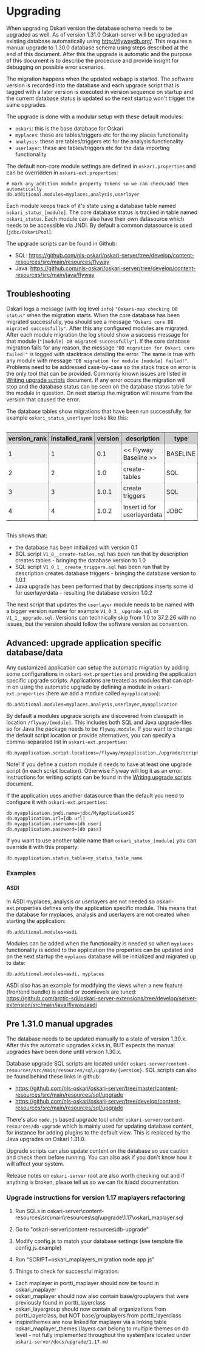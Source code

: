 # Upgrading

When upgrading Oskari version the database schema needs to be upgraded as well. As of version 1.31.0 Oskari-server 
will be upgraded an existing database automatically using http://flywaydb.org/. This requires a manual upgrade to
 1.30.0 database schema using steps described at the end of this document. After this the upgrade is automatic and
 the purpose of this document is to describe the procedure and provide insight for debugging on possible error scenarios.

The migration happens when the updated webapp is started. The software version is recorded into the database and each
 upgrade script that is tagged with a later version is executed in version sequence on startup and the current
  database status is updated so the next startup won't trigger the same upgrades.

The upgrade is done with a modular setup with these default modules:   
 - `oskari`: this is the base database for Oskari
 - `myplaces`: these are tables/triggers etc for the my places functionality
 - `analysis`: these are tables/triggers etc for the analysis functionality
 - `userlayer`: these are tables/triggers etc for the data importing functionality
 
The default non-core module settings are defined in `oskari.properties` and can be overridden in `oskari-ext.properties`:

    # mark any addition module property tokens so we can check/add them automatically
    db.additional.modules=myplaces,analysis,userlayer

Each module keeps track of it's state using a database table named `oskari_status_[module]`. The core database status is tracked 
in table named `oskari_status`. Each module can also have their own datasource which needs to be accessible via JNDI. By default 
a common datasource is used (`jdbc/OskariPool`).

The upgrade scripts can be found in Github:
 - SQL: https://github.com/nls-oskari/oskari-server/tree/develop/content-resources/src/main/resources/flyway
 - Java: https://github.com/nls-oskari/oskari-server/tree/develop/content-resources/src/main/java/flyway

## Troubleshooting

Oskari logs a message (with log level `info`) `"Oskari-map checking DB status"` when the migration starts. When the core
 database has been migrated successfully, you should see a message `"Oskari core DB migrated successfully"`. After this 
 any configured modules are migrated. After each module migration the log should show a success message for that module 
 (`"[module] DB migrated successfully"`). If the core database migration fails for any reason, the message 
 `"DB migration for Oskari core failed!"` is logged with stacktrace detailing the error. The same is true with any module
 with message `"DB migration for module [module] failed!"`. Problems need to be addressed case-by-case so the stack trace 
 on error is the only tool that can be provided. Commonly known issues are listed in [Writing upgrade scripts](upgrade_scripts) document. 
 If any error occurs the migration will stop and the database status can be seen on the database status table for the module in question.
  On next startup the migration will resume from the version that caused the error.

The database tables show migrations that have been run successfully, for example `oskari_status_userlayer` looks like this:

<style>
  .tableWrapper {
    overflow: auto;
  }  
  .dbtable th {
    background: #CCC;
  }
  .dbtable th, .dbtable td {
    padding : 5px;
    border-right : 1px dotted black;
  }
  .dbtable tr:nth-child(even) {
    background: #f5f5f5;
  }
  .dbtable tr:nth-child(odd) {
    background: #FFF;
  }
</style>

<div class="tableWrapper">
    <table class="dbtable">
      <tr>
        <th>version_rank</th>
        <th>installed_rank</th>
        <th>version</th>
        <th>description</th>
        <th>type</th>
        <th>script</th>
        <th>checksum</th>
        <th>installed_by</th>
        <th>installed_on</th>
        <th>execution_time</th>
        <th>success</th>
      </tr>
      <tr class="ReportDetailsEvenDataRow">
        <td>1</td>
        <td>1</td>
        <td>0.1</td>
        <td>&lt;&lt; Flyway Baseline &gt;&gt;</td>
        <td>BASELINE</td>
        <td>&lt;&lt; Flyway Baseline &gt;&gt;</td>
        <td> </td>
        <td>postgres</td>
        <td>2015-06-25 15:25:05.949</td>
        <td>0</td>
        <td>t</td>
      </tr>
      <tr class="ReportDetailsOddDataRow">
        <td>2</td>
        <td>2</td>
        <td>1.0</td>
        <td>create-tables</td>
        <td>SQL</td>
        <td>V1_0\__create-tables.sql</td>
        <td>1112871463</td>
        <td>postgres</td>
        <td>2015-06-25 16:29:18.299</td>
        <td>40</td>
        <td>t</td>
      </tr>
      <tr class="ReportDetailsEvenDataRow">
        <td>3</td>
        <td>3</td>
        <td>1.0.1</td>
        <td>create triggers</td>
        <td>SQL</td>
        <td>V1_0_1\__create_triggers.sql</td>
        <td>668818731</td>
        <td>postgres</td>
        <td>2015-06-25 16:29:18.354</td>
        <td>26</td>
        <td>t</td>
      </tr>
      <tr class="ReportDetailsOddDataRow">
        <td>4</td>
        <td>4</td>
        <td>1.0.2</td>
        <td>Insert id for userlayerdata</td>
        <td>JDBC</td>
        <td>flyway.userlayer.V1_0_2\__Insert_id_for_userlayerdata</td>
        <td> </td>
        <td>postgres</td>
        <td>2015-06-25 16:53:00.717</td>
        <td>4</td>
        <td>t</td>
      </tr>
    </table>
</div>

This shows that:
 - the database has been initialized with version 0.1
 - SQL script `V1_0__create-tables.sql` has been run that by description creates tables - bringing the database version to 1.0
 - SQL script `V1_0_1__create_triggers.sql` has been run that by description creates database triggers - bringing the database version to 1.0.1
 - Java upgrade has been performed that by descriptions inserts some id for userlayerdata - resulting the database version 1.0.2

The next script that updates the `userlayer` module needs to be named with a bigger version number for example `V1_0_3__upgrade.sql` or `V1_1__upgrade.sql`.
Versions can technically skip from 1.0 to 37.2.26 with no issues, but the version should follow the software version as convention.

## Advanced: upgrade application specific database/data

Any customized application can setup the automatic migration by adding some configurations in `oskari-ext.properties` and 
providing the application specific upgrade scripts. Applications are treated as modules that can opt-in on using the
 automatic upgrade by defining a module in `oskari-ext.properties` (here we add a module called `myapplication`):

    db.additional.modules=myplaces,analysis,userlayer,myapplication
    
By default a modules upgrade scripts are discovered from classpath in location `/flyway/[module]`. This includes both SQL 
and Java upgrade-files so for Java the package needs to be `flyway.module`. If you want to change the default script location or 
provide alternatives, you can specify a comma-separated list in `oskari-ext.properties`:

    db.myapplication.script.locations=/flyway/myapplication,/upgrade/scripts/in/here/also

Note! If you define a custom module it needs to have at least one upgrade script (in each script location). 
Otherwise Flyway will log it as an error. Instructions for writing scripts can be found in the
 [Writing upgrade scripts](upgrade_scripts) document.

If the application uses another datasource than the default you need to configure it with `oskari-ext.properties`:

    db.myapplication.jndi.name=jdbc/MyApplicationDS
    db.myapplication.url=[db url]
    db.myapplication.username=[db user]
    db.myapplication.password=[db pass]
    
If you want to use another table name than `oskari_status_[module]` you can override it with this property:

    db.myapplication.status_table=my_status_table_name


### Examples

#### ASDI
 
In ASDI myplaces, analysis or userlayers are not needed so oskari-ext.properties defines only the application specific module.
This means that the database for myplaces, analysis and userlayers are not created when starting the application:

    db.additional.modules=asdi
    
Modules can be added when the functionality is needed so when `myplaces` functionality is added to the application the
 properties can be updated and on the next startup the `myplaces` database will be initialized and migrated up to date:
    
    db.additional.modules=asdi, myplaces

ASDI also has an example for modifying the views when a new feature (frontend bundle) is added or zoomlevels are tuned: 
https://github.com/arctic-sdi/oskari-server-extensions/tree/develop/server-extension/src/main/java/flyway/asdi

## Pre 1.31.0 manual upgrades 

The database needs to be updated manually to a state of version 1.30.x. After this the automatic upgrades kicks in,
 BUT expects the manual upgrades have been done until version 1.30.x. 

Database upgrade SQL scripts are located under `oskari-server/content-resources/src/main/resources/sql/upgrade/{version}`. SQL scripts can also be found behind these links in github:
- https://github.com/nls-oskari/oskari-server/tree/master/content-resources/src/main/resources/sql/upgrade
- https://github.com/nls-oskari/oskari-server/tree/develop/content-resources/src/main/resources/sql/upgrade

There's also `node.js` based upgrade tool under `oskari-server/content-resources/db-upgrade` which is mainly used for updating database content, for instance for adding plugins to the default view.
This is replaced by the Java upgrades on Oskari 1.31.0.

Upgrade scripts can also update content on the database so use caution and check them before running. 
You can also ask if you don't know how it will affect your system.

Release notes on `oskari-server` root are also worth checking out and if anything is broken, please tell us so we can fix it/add documentation.

### Upgrade instructions for version 1.17 maplayers refactoring


1) Run SQLs in oskari-server\content-resources\src\main\resources\sql\upgrade\1.17\oskari_maplayer.sql

2) Go to "oskari-server\content-resources\db-upgrade"

3) Modify config.js to match your database settings (see template file config.js.example)

4) Run "SCRIPT=oskari_maplayers_migration node app.js"

5) Things to check for successful migration:
* Each maplayer in portti_maplayer should now be found in oskari_maplayer
* oskari_maplayer should now also contain base/grouplayers that were previously found in portti_layerclass
* oskari_layergroup should now contain all organizations from portti_layerclass, but NOT base/grouplayers from portti_layerclass
* inspirethemes are now linked for maplayer via a linking table oskari_maplayer_themes (layers can belong to multiple themes on db level - not fully implemented throughout the system)are located under `oskari-server/docs/upgrade/1.17.md`
